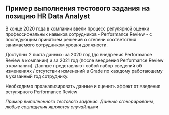 ## Пример выполнения тестового задания на позицию HR Data Analyst

В конце 2020 года в компании ввели процесс регулярной оценки профессиональных навыков сотрудников - Performance Review - с последующим принятием решений о степени соответствия занимаемого сотрудником уровня должности.

Доступны 2 листа данных: за 2020 год (до внедрения Performance Review в компании) и за 2021 год (после внедрения Performance Review в компании). Данные представляют собой набор сведений об изменениях / отсутствии изменений в Grade по каждому работающему в указанный год сотруднику.

Необходимо проанализировать данные и оценить эффект от введения регулярного Performance Review

*Пример выполненного тестового задания.
Данные сгенерированы, любые совпадения являются случайными*
